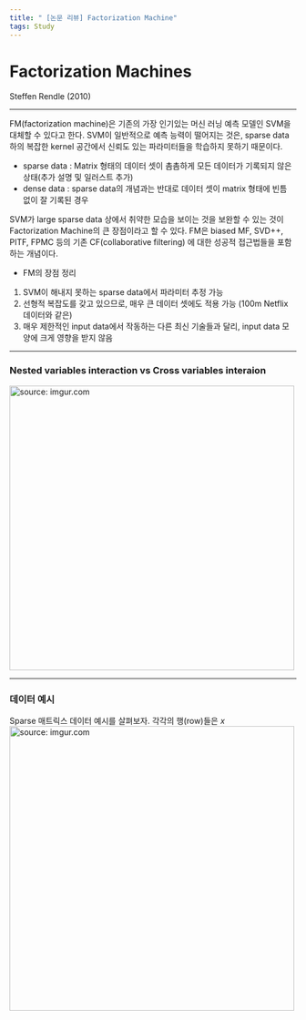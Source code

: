 ```yaml
---
title: " [논문 리뷰] Factorization Machine"
tags: Study
---
```


# Factorization Machines
Steffen Rendle (2010)
***
FM(factorization machine)은 기존의 가장 인기있는 머신 러닝 예측 모델인 SVM을 대체할 수 있다고 한다. SVM이 일반적으로 예측 능력이 떨어지는 것은, sparse data 하의 복잡한 kernel 공간에서 신뢰도 있는 파라미터들을 학습하지 못하기 때문이다.
* sparse data : Matrix 형태의 데이터 셋이 촘촘하게 모든 데이터가 기록되지 않은 상태(추가 설명 및 일러스트 추가)
* dense data : sparse data의 개념과는 반대로 데이터 셋이 matrix 형태에 빈틈 없이 잘 기록된 경우<br>

SVM가 large sparse data 상에서 취약한 모습을 보이는 것을 보완할 수 있는 것이 Factorization Machine의 큰 장점이라고 할 수 있다. FM은 biased MF, SVD++, PITF, FPMC 등의 기존 CF(collaborative filtering) 에 대한 성공적 접근법들을 포함하는 개념이다.

* FM의 장점 정리<br>
1) SVM이 해내지 못하는 sparse data에서 파라미터 추정 가능<br>
2) 선형적 복잡도를 갖고 있으므로, 매우 큰 데이터 셋에도 적용 가능 (100m Netflix 데이터와 같은)<br>
3) 매우 제한적인 input data에서 작동하는 다른 최신 기술들과 달리, input data 모양에 크게 영향을 받지 않음

---

### Nested variables interaction vs Cross variables interaion<br>



<a href="https://i.imgur.com/GCBQGkr.png"><img src="https://i.imgur.com/GCBQGkr.png" title="source: imgur.com" width="500px" /></a>

---
### 데이터 예시

 Sparse 매트릭스 데이터 예시를 살펴보자. 각각의 행(row)들은 ${x}$
<a href="https://imgur.com/JFxBz4i.png"><img src="https://imgur.com/JFxBz4i.png" title="source: imgur.com" width="500px" /></a>
